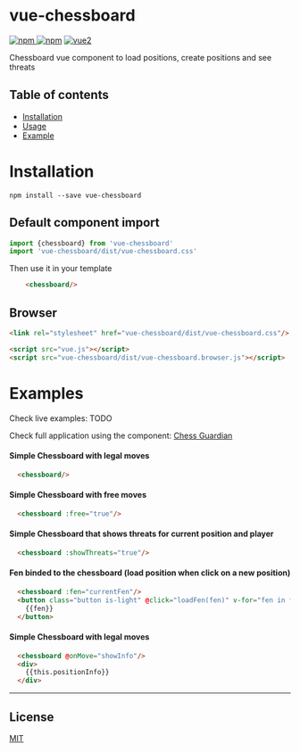 # vue-chessboard

[![npm](https://img.shields.io/npm/v/vue-chessboard.svg) ![npm](https://img.shields.io/npm/dm/vue-chessboard.svg)](https://www.npmjs.com/package/vue-chessboard)
[![vue2](https://img.shields.io/badge/vue-2.x-brightgreen.svg)](https://vuejs.org/)

Chessboard vue component to load positions, create positions and see threats

## Table of contents

- [Installation](#installation)
- [Usage](#usage)
- [Example](#example)

# Installation

```
npm install --save vue-chessboard
```

## Default component import


```javascript
import {chessboard} from 'vue-chessboard'
import 'vue-chessboard/dist/vue-chessboard.css'
```

Then use it in your template
```html
    <chessboard/>
```

## Browser

```html
<link rel="stylesheet" href="vue-chessboard/dist/vue-chessboard.css"/>

<script src="vue.js"></script>
<script src="vue-chessboard/dist/vue-chessboard.browser.js"></script>
```

# Examples

  Check live examples: TODO
  
  Check full application using the component: [Chess Guardian](vitomd.com/vue-chess-guardian/)

  #### Simple Chessboard with legal moves
  ```html
    <chessboard/>
  ```
  #### Simple Chessboard with free moves
  ```html
    <chessboard :free="true"/>
  ```
  
  #### Simple Chessboard that shows threats for current position and player
  ```html
    <chessboard :showThreats="true"/>
  ```
  
  #### Fen binded to the chessboard (load position when click on a new position)
  ```html
    <chessboard :fen="currentFen"/>
    <button class="button is-light" @click="loadFen(fen)" v-for="fen in fens">
      {{fen}}
    </button>
  ```
  
  #### Simple Chessboard with legal moves
  ```html
    <chessboard @onMove="showInfo"/>
    <div>
      {{this.positionInfo}}
    </div>
  ```
---

## License

[MIT](http://opensource.org/licenses/MIT)
